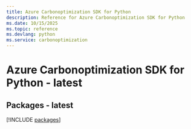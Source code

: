 ```yaml
---
title: Azure Carbonoptimization SDK for Python
description: Reference for Azure Carbonoptimization SDK for Python
ms.date: 10/15/2025
ms.topic: reference
ms.devlang: python
ms.service: carbonoptimization
---
```

# Azure Carbonoptimization SDK for Python - latest
## Packages - latest
[!INCLUDE [packages](carbonoptimization-index.md)]